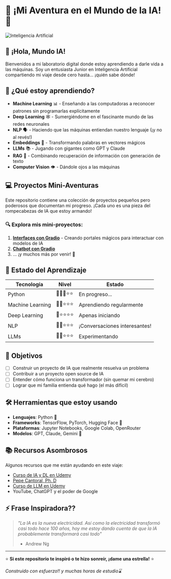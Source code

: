 # 🤖 ¡Mi Aventura en el Mundo de la IA! 🚀

![Inteligencia Artificial](https://media2.giphy.com/media/v1.Y2lkPTc5MGI3NjExcGN4dG1tdXZoZnpnZHl6bHFmaDR2bzc3dGliYzlzd2tnZGszbXp4cyZlcD12MV9pbnRlcm5hbF9naWZfYnlfaWQmY3Q9Zw/qAtZM2gvjWhPjmclZE/giphy.gif)

## 👋 ¡Hola, Mundo IA!

Bienvenidos a mi laboratorio digital donde estoy aprendiendo a darle vida a las máquinas. Soy un entusiasta Junior en Inteligencia Artificial compartiendo mi viaje desde cero hasta... ¡quién sabe dónde!


## 🧠 ¿Qué estoy aprendiendo?

- **Machine Learning** 📊 - Enseñando a las computadoras a reconocer patrones sin programarlas explícitamente
- **Deep Learning** 🕸️ - Sumergiéndome en el fascinante mundo de las redes neuronales
- **NLP** 🗣️ - Haciendo que las máquinas entiendan nuestro lenguaje (¡y no al revés!)
- **Embeddings** 📍 - Transformando palabras en vectores mágicos
- **LLMs** 📚 - Jugando con gigantes como GPT y Claude
- **RAG** 📎 - Combinando recuperación de información con generación de texto
- **Computer Vision** 👁️ - Dándole ojos a las máquinas

## 💻 Proyectos Mini-Aventuras

Este repositorio contiene una colección de proyectos pequeños pero poderosos que documentan mi progreso. ¡Cada uno es una pieza del rompecabezas de IA que estoy armando!

### 🔍 Explora mis mini-proyectos:

1. [**Interfaces con Gradio**](./gradio-interfaces) - Creando portales mágicos para interactuar con modelos de IA
2. [**Chatbot con Gradio**](./Gradio-chatbot/)
3. ... ¡y muchos más por venir! 🔮

## 🚦 Estado del Aprendizaje

| Tecnología | Nivel | Estado |
|------------|-------|--------|
| Python | 🌟🌟🌟⭐⭐ | En progreso... |
| Machine Learning | 🌟🌟⭐⭐⭐ | Aprendiendo regularmente |
| Deep Learning | 🌟⭐⭐⭐⭐ | Apenas iniciando |
| NLP | 🌟🌟⭐⭐⭐ | ¡Conversaciones interesantes! |
| LLMs | 🌟🌟⭐⭐⭐ | Experimentando |

## 🎯 Objetivos

- [ ] Construir un proyecto de IA que realmente resuelva un problema
- [ ] Contribuir a un proyecto open source de IA
- [ ] Entender cómo funciona un transformador (sin quemar mi cerebro)
- [ ] Lograr que mi familia entienda qué hago (el más difícil)

## 🛠️ Herramientas que estoy usando

- **Lenguajes**: Python 🐍
- **Frameworks**: TensorFlow, PyTorch, Hugging Face 🤗
- **Plataformas**: Jupyter Notebooks, Google Colab, OpenRouter
- **Modelos**: GPT, Claude, Gemini 🤖

## 📚 Recursos Asombrosos

Algunos recursos que me están ayudando en este viaje:
- [Curso de IA y DL en Udemy](https://www.udemy.com/share/104gDY3@L90GbGlqgYc5oxoYhEWiU7CTRNA4Y4-dK4JO_XmM8KxVIm65lbgLEMrJahTeYQs3cA==/) 
- [Pepe Cantoral, Ph. D](https://www.youtube.com/@PepeCantoralPhD)
- [Curso de LLM en Udemy](https://www.udemy.com/share/10cqKl3@9XggyDSFKEwqmfthgyJYGShffvDzBZhR3XEpR4m0W5Cz5TJa8nVqIqF9hZITFO9lqA==/)
- YouTube, ChatGPT y el poder de Google



## ⚡ Frase Inspiradora??

> *"La IA es la nueva electricidad. Así como la electricidad transformó casi todo hace 100 años, hoy me estoy dando cuenta de que la IA probablemente transformará casi todo"* 
> - Andrew Ng 

---

⭐ **Si este repositorio te inspiró o te hizo sonreír, ¡dame una estrella!** ⭐

*Construido con esfuerzo‼️ y muchas horas de estudio⌛*